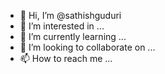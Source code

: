 - 👋 Hi, I’m @sathishguduri
- 👀 I’m interested in ...
- 🌱 I’m currently learning ...
- 💞️ I’m looking to collaborate on ...
- 📫 How to reach me ...

<!---
sathishguduri/sathishguduri is a ✨ special ✨ repository because its `README.md` (this file) appears on your GitHub profile.
You can click the Preview link to take a look at your changes.
--->

